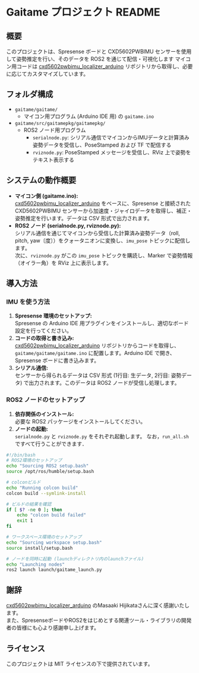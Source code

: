 # Gaitame プロジェクト README

## 概要
このプロジェクトは、Spresense ボードと CXD5602PWBIMU センサーを使用して姿勢推定を行い、そのデータを ROS2 を通じて配信・可視化します
マイコン用コードは [cxd5602pwbimu_localizer_arduino](https://github.com/hijimasa/cxd5602pwbimu_arduino) リポジトリから取得し、必要に応じてカスタマイズしています。

## フォルダ構成
- `gaitame/gaitame/`
  - マイコン用プログラム (Arduino IDE 用) の `gaitame.ino`
- `gaitame/src/gaitamepkg/gaitamepkg/`
  - ROS2 ノード用プログラム
    - `serialnode.py`: シリアル通信でマイコンからIMUデータと計算済み姿勢データを受信し、PoseStamped および TF で配信する
    - `rviznode.py`: PoseStamped メッセージを受信し、RViz 上で姿勢をテキスト表示する

## システムの動作概要
- **マイコン側 (gaitame.ino):**  
  [cxd5602pwbimu_localizer_arduino](https://github.com/hijimasa/cxd5602pwbimu_arduino) をベースに、Spresense と接続された CXD5602PWBIMU センサーから加速度・ジャイロデータを取得し、補正・姿勢推定を行います。データは CSV 形式で出力されます。  
- **ROS2 ノード (serialnode.py, rviznode.py):**  
  シリアル通信を通じてマイコンから受信した計算済み姿勢データ（roll, pitch, yaw〔度〕）をクォータニオンに変換し、`imu_pose` トピックに配信します。  
  次に、`rviznode.py` がこの `imu_pose` トピックを購読し、Marker で姿勢情報（オイラー角）を RViz 上に表示します。

## 導入方法

### IMU を使う方法
1. **Spresense 環境のセットアップ:**  
   Spresense の Arduino IDE 用プラグインをインストールし、適切なボード設定を行ってください。
2. **コードの取得と書き込み:**  
   [cxd5602pwbimu_localizer_arduino](https://github.com/hijimasa/cxd5602pwbimu_arduino) リポジトリからコードを取得し、`gaitame/gaitame/gaitame.ino` に配置します。Arduino IDE で開き、Spresense ボードに書き込みます。
3. **シリアル通信:**  
   センサーから得られるデータは CSV 形式 (1行目: 生データ, 2行目: 姿勢データ) で出力されます。このデータは ROS2 ノードが受信し処理します。

### ROS2 ノードのセットアップ
1. **依存関係のインストール:**  
   必要な ROS2 パッケージをインストールしてください。
2. **ノードの起動:**  
   `serialnode.py` と `rviznode.py` をそれぞれ起動します。
なお，`run_all.sh`ですべて行うことができます．
```bash
#!/bin/bash
# ROS2環境のセットアップ
echo "Sourcing ROS2 setup.bash"
source /opt/ros/humble/setup.bash

# colconビルド
echo "Running colcon build"
colcon build --symlink-install

# ビルドの結果を確認
if [ $? -ne 0 ]; then
    echo "colcon build failed"
    exit 1
fi

# ワークスペース環境のセットアップ
echo "Sourcing workspace setup.bash"
source install/setup.bash

# ノードを同時に起動 (launchディレクトリ内のlaunchファイル)
echo "Launching nodes"
ros2 launch launch/gaitame_launch.py

```

## 謝辞
[cxd5602pwbimu_localizer_arduino](https://github.com/hijimasa/cxd5602pwbimu_arduino) のMasaaki Hijikataさんに深く感謝いたします。  
また、SpresenseボードやROS2をはじめとする関連ツール・ライブラリの開発者の皆様にも心より感謝申し上げます。

## ライセンス
このプロジェクトは MIT ライセンスの下で提供されています。

